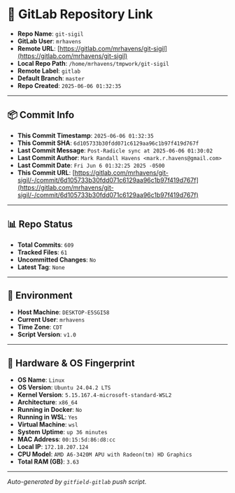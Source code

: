 # 🔗 GitLab Repository Link

- **Repo Name**: `git-sigil`
- **GitLab User**: `mrhavens`
- **Remote URL**: [https://gitlab.com/mrhavens/git-sigil](https://gitlab.com/mrhavens/git-sigil)
- **Local Repo Path**: `/home/mrhavens/tmpwork/git-sigil`
- **Remote Label**: `gitlab`
- **Default Branch**: `master`
- **Repo Created**: `2025-06-06 01:32:35`

---

## 📦 Commit Info

- **This Commit Timestamp**: `2025-06-06 01:32:35`
- **This Commit SHA**: `6d105733b30fdd071c6129aa96c1b97f419d767f`
- **Last Commit Message**: `Post-Radicle sync at 2025-06-06 01:30:02`
- **Last Commit Author**: `Mark Randall Havens <mark.r.havens@gmail.com>`
- **Last Commit Date**: `Fri Jun 6 01:32:25 2025 -0500`
- **This Commit URL**: [https://gitlab.com/mrhavens/git-sigil/-/commit/6d105733b30fdd071c6129aa96c1b97f419d767f](https://gitlab.com/mrhavens/git-sigil/-/commit/6d105733b30fdd071c6129aa96c1b97f419d767f)

---

## 📊 Repo Status

- **Total Commits**: `609`
- **Tracked Files**: `61`
- **Uncommitted Changes**: `No`
- **Latest Tag**: `None`

---

## 🧽 Environment

- **Host Machine**: `DESKTOP-E5SGI58`
- **Current User**: `mrhavens`
- **Time Zone**: `CDT`
- **Script Version**: `v1.0`

---

## 🧬 Hardware & OS Fingerprint

- **OS Name**: `Linux`
- **OS Version**: `Ubuntu 24.04.2 LTS`
- **Kernel Version**: `5.15.167.4-microsoft-standard-WSL2`
- **Architecture**: `x86_64`
- **Running in Docker**: `No`
- **Running in WSL**: `Yes`
- **Virtual Machine**: `wsl`
- **System Uptime**: `up 36 minutes`
- **MAC Address**: `00:15:5d:86:d8:cc`
- **Local IP**: `172.18.207.124`
- **CPU Model**: `AMD A6-3420M APU with Radeon(tm) HD Graphics`
- **Total RAM (GB)**: `3.63`

---

_Auto-generated by `gitfield-gitlab` push script._

